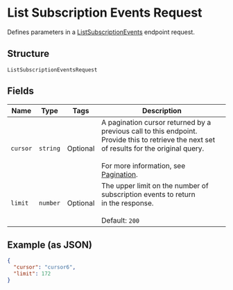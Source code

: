 
# List Subscription Events Request

Defines parameters in a
[ListSubscriptionEvents](#endpoint-subscriptions-listsubscriptionevents)
endpoint request.

## Structure

`ListSubscriptionEventsRequest`

## Fields

| Name | Type | Tags | Description |
|  --- | --- | --- | --- |
| `cursor` | `string` | Optional | A pagination cursor returned by a previous call to this endpoint.<br>Provide this to retrieve the next set of results for the original query.<br><br>For more information, see [Pagination](https://developer.squareup.com/docs/docs/working-with-apis/pagination). |
| `limit` | `number` | Optional | The upper limit on the number of subscription events to return<br>in the response.<br><br>Default: `200` |

## Example (as JSON)

```json
{
  "cursor": "cursor6",
  "limit": 172
}
```

